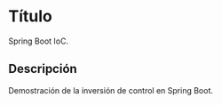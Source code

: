 
# Título

Spring Boot IoC.


## Descripción

Demostración de la inversión de control en Spring Boot.